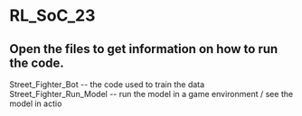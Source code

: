 # RL_SoC_23

## Open the files to get information on how to run the code.
Street_Fighter_Bot -- the code used to train the data
Street_Fighter_Run_Model -- run the model in a game environment / see the model in actio
